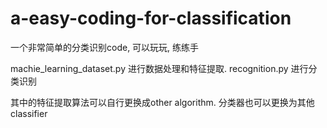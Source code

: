 # a-easy-coding-for-classification
一个非常简单的分类识别code, 可以玩玩, 练练手

machie_learning_dataset.py          进行数据处理和特征提取.
recognition.py                      进行分类识别


其中的特征提取算法可以自行更换成other algorithm.
分类器也可以更换为其他classifier

